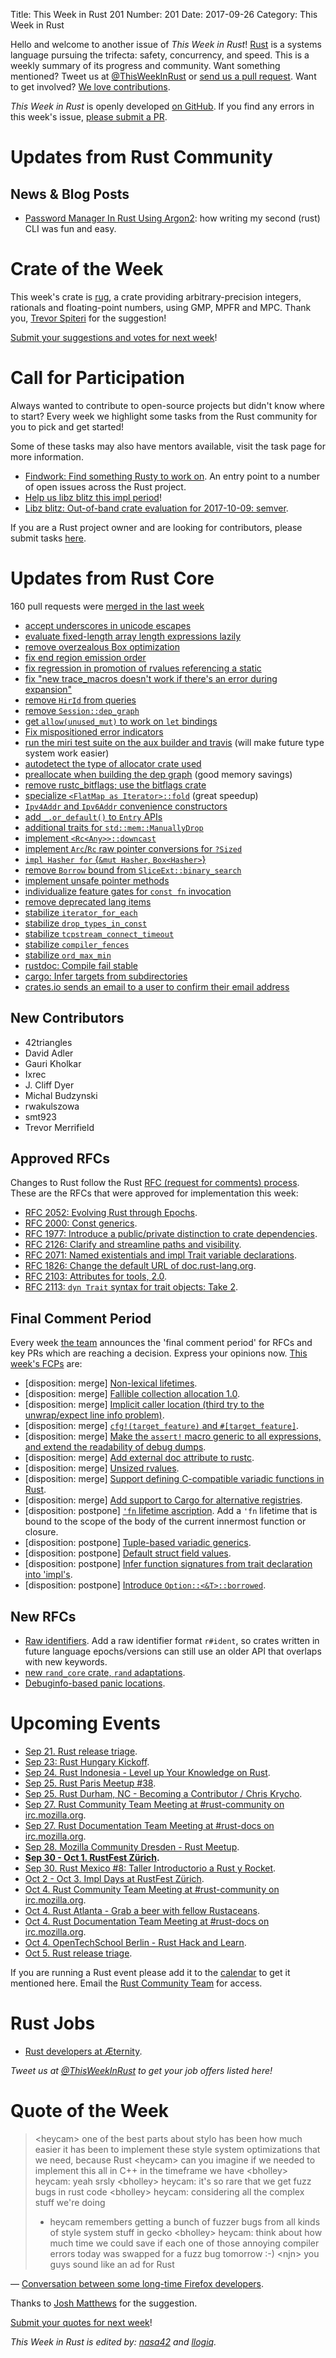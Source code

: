 Title: This Week in Rust 201
Number: 201
Date: 2017-09-26
Category: This Week in Rust

Hello and welcome to another issue of *This Week in Rust*!
[Rust](http://rust-lang.org) is a systems language pursuing the trifecta: safety, concurrency, and speed.
This is a weekly summary of its progress and community.
Want something mentioned? Tweet us at [@ThisWeekInRust](https://twitter.com/ThisWeekInRust) or [send us a pull request](https://github.com/cmr/this-week-in-rust).
Want to get involved? [We love contributions](https://github.com/rust-lang/rust/blob/master/CONTRIBUTING.md).

*This Week in Rust* is openly developed [on GitHub](https://github.com/cmr/this-week-in-rust).
If you find any errors in this week's issue, [please submit a PR](https://github.com/cmr/this-week-in-rust/pulls).

# Updates from Rust Community

## News & Blog Posts
- [Password Manager In Rust Using Argon2](http://vitiral.github.io/2017/09/12/password-manager-in-rust-using-argon2.html): how writing my second (rust) CLI
  was fun and easy.

# Crate of the Week

This week's crate is [rug](https://crates.io/crates/rug), a crate providing arbitrary-precision integers, rationals and floating-point numbers, using GMP, MPFR and MPC.
Thank you, [Trevor Spiteri](https://users.rust-lang.org/u/tspiteri) for the suggestion!

[Submit your suggestions and votes for next week][submit_crate]!

[submit_crate]: https://users.rust-lang.org/t/crate-of-the-week/2704

# Call for Participation

Always wanted to contribute to open-source projects but didn't know where to start?
Every week we highlight some tasks from the Rust community for you to pick and get started!

Some of these tasks may also have mentors available, visit the task page for more information.

* [Findwork: Find something Rusty to work on](https://www.rustaceans.org/findwork/). An entry point to a number of open issues across the Rust project.
* [Help us libz blitz this impl period](https://www.reddit.com/r/rust/comments/70zi34/help_us_libz_blitz_this_impl_period/)!
* [Libz blitz: Out-of-band crate evaluation for 2017-10-09: semver](https://internals.rust-lang.org/t/out-of-band-crate-evaluation-for-2017-10-09-semver/5929).

If you are a Rust project owner and are looking for contributors, please submit tasks [here][guidelines].

[guidelines]: https://users.rust-lang.org/t/twir-call-for-participation/4821

# Updates from Rust Core

160 pull requests were [merged in the last week][merged]

[merged]: https://github.com/search?q=is%3Apr+org%3Arust-lang+is%3Amerged+merged%3A2017-09-04..2017-09-11

* [accept underscores in unicode escapes](https://github.com/rust-lang/rust/pull/43716)
* [evaluate fixed-length array length expressions lazily](https://github.com/rust-lang/rust/pull/44275)
* [remove overzealous Box<ZeroSizeType> optimization](https://github.com/rust-lang/rust/pull/44553)
* [fix end region emission order](https://github.com/rust-lang/rust/pull/44129)
* [fix regression in promotion of rvalues referencing a static](https://github.com/rust-lang/rust/pull/44442)
* [fix "new trace_macros doesn't work if there's an error during expansion"](https://github.com/rust-lang/rust/pull/44088)
* [remove `HirId` from queries](https://github.com/rust-lang/rust/pull/44435)
* [remove `Session::dep_graph`](https://github.com/rust-lang/rust/pull/44502)
* [get `allow(unused_mut)` to work on `let` bindings](https://github.com/rust-lang/rust/pull/44590)
* [Fix mispositioned error indicators](https://github.com/rust-lang/rust/pull/44386)
* [run the miri test suite on the aux builder and travis](https://github.com/rust-lang/rust/pull/43628) (will make future type system work easier)
* [autodetect the type of allocator crate used](https://github.com/rust-lang/rust/pull/44133)
* [preallocate when building the dep graph](https://github.com/rust-lang/rust/pull/44586) (good memory savings)
* [remove rustc_bitflags; use the bitflags crate](https://github.com/rust-lang/rust/pull/44441)
* [specialize `<FlatMap as Iterator>::fold`](https://github.com/rust-lang/rust/pull/44577) (great speedup)
* [`Ipv4Addr` and `Ipv6Addr` convenience constructors](https://github.com/rust-lang/rust/pull/44395)
* [add `_.or_default()` to `Entry` APIs](https://github.com/rust-lang/rust/pull/44344)
* [additional traits for `std::mem::ManuallyDrop`](https://github.com/rust-lang/rust/pull/44310)
* [implement `<Rc<Any>>::downcast`](https://github.com/rust-lang/rust/pull/44273)
* [implement `Arc`/`Rc` raw pointer conversions for `?Sized`](https://github.com/rust-lang/rust/pull/44073)
* [`impl Hasher for` {`&mut Hasher`, `Box<Hasher>`}](https://github.com/rust-lang/rust/pull/44015)
* [remove `Borrow` bound from `SliceExt::binary_search`](https://github.com/rust-lang/rust/pull/43989)
* [implement unsafe pointer methods](https://github.com/rust-lang/rust/pull/43964)
* [individualize feature gates for `const fn` invocation](https://github.com/rust-lang/rust/pull/43017)
* [remove deprecated lang items](https://github.com/rust-lang/rust/pull/44526)
* [stabilize `iterator_for_each`](https://github.com/rust-lang/rust/pull/44567)
* [stabilize `drop_types_in_const`](https://github.com/rust-lang/rust/pull/44456)
* [stabilize `tcpstream_connect_timeout`](https://github.com/rust-lang/rust/pull/44563)
* [stabilize `compiler_fences`](https://github.com/rust-lang/rust/pull/44595)
* [stabilize `ord_max_min`](https://github.com/rust-lang/rust/pull/44593)
* [rustdoc: Compile fail stable](https://github.com/rust-lang/rust/pull/43949)
* [cargo: Infer targets from subdirectories](https://github.com/rust-lang/cargo/pull/4496)
* [crates.io sends an email to a user to confirm their email address](https://github.com/rust-lang/crates.io/pull/1045)

## New Contributors

* 42triangles
* David Adler
* Gauri Kholkar
* Ixrec
* J. Cliff Dyer
* Michal Budzynski
* rwakulszowa
* smt923
* Trevor Merrifield

## Approved RFCs

Changes to Rust follow the Rust [RFC (request for comments)
process](https://github.com/rust-lang/rfcs#rust-rfcs). These
are the RFCs that were approved for implementation this week:

* [RFC 2052: Evolving Rust through Epochs](https://github.com/rust-lang/rfcs/pull/2052).
* [RFC 2000: Const generics](https://github.com/rust-lang/rfcs/pull/2000).
* [RFC 1977: Introduce a public/private distinction to crate dependencies](https://github.com/rust-lang/rfcs/pull/1977).
* [RFC 2126: Clarify and streamline paths and visibility](https://github.com/rust-lang/rfcs/pull/2126).
* [RFC 2071: Named existentials and impl Trait variable declarations](https://github.com/rust-lang/rfcs/pull/2071).
* [RFC 1826: Change the default URL of doc.rust-lang.org](https://github.com/rust-lang/rfcs/pull/1826).
* [RFC 2103: Attributes for tools, 2.0](https://github.com/rust-lang/rfcs/pull/2103).
* [RFC 2113: `dyn Trait` syntax for trait objects: Take 2](https://github.com/rust-lang/rfcs/pull/2113).

## Final Comment Period

Every week [the team](https://www.rust-lang.org/team.html) announces the
'final comment period' for RFCs and key PRs which are reaching a
decision. Express your opinions now. [This week's FCPs][fcp] are:

[fcp]: https://github.com/rust-lang/rfcs/labels/final-comment-period

* [disposition: merge] [Non-lexical lifetimes](https://github.com/rust-lang/rfcs/pull/2094).
* [disposition: merge] [Fallible collection allocation 1.0](https://github.com/rust-lang/rfcs/pull/2116).
* [disposition: merge] [Implicit caller location (third try to the unwrap/expect line info problem)](https://github.com/rust-lang/rfcs/pull/2091).
* [disposition: merge] [`cfg!(target_feature)` and `#[target_feature]`](https://github.com/rust-lang/rfcs/pull/2045).
* [disposition: merge] [Make the `assert!` macro generic to all expressions, and extend the readability of debug dumps](https://github.com/rust-lang/rfcs/pull/2011).
* [disposition: merge] [Add external doc attribute to rustc](https://github.com/rust-lang/rfcs/pull/1990).
* [disposition: merge] [Unsized rvalues](https://github.com/rust-lang/rfcs/pull/1909).
* [disposition: merge] [Support defining C-compatible variadic functions in Rust](https://github.com/rust-lang/rfcs/pull/2137).
* [disposition: merge] [Add support to Cargo for alternative registries](https://github.com/rust-lang/rfcs/pull/2141).
* [disposition: postpone] [`'fn` lifetime ascription](https://github.com/rust-lang/rfcs/pull/1847). Add a `'fn` lifetime that is bound to the scope of the body of the current innermost function or closure.
* [disposition: postpone] [Tuple-based variadic generics](https://github.com/rust-lang/rfcs/pull/1935).
* [disposition: postpone] [Default struct field values](https://github.com/rust-lang/rfcs/pull/1806).
* [disposition: postpone] [Infer function signatures from trait declaration into 'impl's](https://github.com/rust-lang/rfcs/pull/2063).
* [disposition: postpone] [Introduce `Option::<&T>::borrowed`](https://github.com/rust-lang/rfcs/pull/1792).

## New RFCs

* [Raw identifiers](https://github.com/rust-lang/rfcs/pull/2151). Add a raw identifier format `r#ident`, so crates written in future language epochs/versions can still use an older API that overlaps with new keywords.
* [new `rand_core` crate, `rand` adaptations](https://github.com/rust-lang/rfcs/pull/2152).
* [Debuginfo-based panic locations](https://github.com/rust-lang/rfcs/pull/2154).

# Upcoming Events

* [Sep 21. Rust release triage](https://internals.rust-lang.org/t/release-cycle-triage-proposal/3544).
* [Sep 23: Rust Hungary Kickoff](https://www.meetup.com/Rust-Hungary-Meetup/events/242955063/).
* [Sep 24. Rust Indonesia - Level up Your Knowledge on Rust](https://www.eventbrite.com/e/level-up-your-knowledge-on-rust-tickets-36755777520).
* [Sep 25. Rust Paris Meetup #38](https://www.meetup.com/Rust-Paris/events/243110057/).
* [Sep 25. Rust Durham, NC - Becoming a Contributor / Chris Krycho](https://www.meetup.com/triangle-rustaceans/events/243047099/).
* [Sep 27. Rust Community Team Meeting at #rust-community on irc.mozilla.org](https://chat.mibbit.com/?server=irc.mozilla.org&channel=%23rust-community).
* [Sep 27. Rust Documentation Team Meeting at #rust-docs on irc.mozilla.org](https://chat.mibbit.com/?server=irc.mozilla.org&channel=%23rust-docs).
* [Sep 28. Mozilla Community Dresden - Rust Meetup](https://www.meetup.com/Mozilla-Community-Dresden/events/242610304/).
* **[Sep 30 - Oct 1. RustFest Zürich](http://zurich.rustfest.eu).**
* [Sep 30. Rust Mexico #8: Taller Introductorio a Rust y Rocket](https://www.meetup.com/Rust-MX/events/243334902/).
* [Oct  2 - Oct 3. Impl Days at RustFest Zürich](https://github.com/RustFestEU/blog.rustfest.eu/issues/29).
* [Oct  4. Rust Community Team Meeting at #rust-community on irc.mozilla.org](https://chat.mibbit.com/?server=irc.mozilla.org&channel=%23rust-community).
* [Oct  4. Rust Atlanta - Grab a beer with fellow Rustaceans](https://www.meetup.com/Rust-ATL/events/243164851/).
* [Oct  4. Rust Documentation Team Meeting at #rust-docs on irc.mozilla.org](https://chat.mibbit.com/?server=irc.mozilla.org&channel=%23rust-docs).
* [Oct  4. OpenTechSchool Berlin - Rust Hack and Learn](https://www.meetup.com/opentechschool-berlin/events/243084182/).
* [Oct  5. Rust release triage](https://internals.rust-lang.org/t/release-cycle-triage-proposal/3544).

If you are running a Rust event please add it to the [calendar] to get
it mentioned here. Email the [Rust Community Team][community] for access.

[calendar]: https://www.google.com/calendar/embed?src=apd9vmbc22egenmtu5l6c5jbfc%40group.calendar.google.com
[community]: mailto:community-team@rust-lang.org

# Rust Jobs

* [Rust developers at Æternity](https://blog.aeternity.com/join-the-t%C3%A6m-rust-or-erlang-devs-wanted-31908daba788).

*Tweet us at [@ThisWeekInRust](https://twitter.com/ThisWeekInRust) to get your job offers listed here!*

# Quote of the Week

> <heycam\> one of the best parts about stylo has been how much easier it has been to implement these style system optimizations that we need, because Rust
> <heycam\> can you imagine if we needed to implement this all in C++ in the timeframe we have
> <bholley\> heycam: yeah srsly
> <bholley\> heycam: it's so rare that we get fuzz bugs in rust code
> <bholley\> heycam: considering all the complex stuff we're doing
> * heycam remembers getting a bunch of fuzzer bugs from all kinds of style system stuff in gecko
> <bholley\> heycam: think about how much time we could save if each one of those annoying compiler errors today was swapped for a fuzz bug tomorrow :-)
> <njn\> you guys sound like an ad for Rust

— [Conversation between some long-time Firefox developers](http://logs.glob.uno/?c=mozilla%23servo&s=13+Sep+2017&e=13+Sep+2017#c751661).

Thanks to [Josh Matthews](https://users.rust-lang.org/t/twir-quote-of-the-week/328/452) for the suggestion.

[Submit your quotes for next week][submit]!

[submit]: http://users.rust-lang.org/t/twir-quote-of-the-week/328

*This Week in Rust is edited by: [nasa42](https://github.com/nasa42) and [llogiq](https://github.com/llogiq).*
